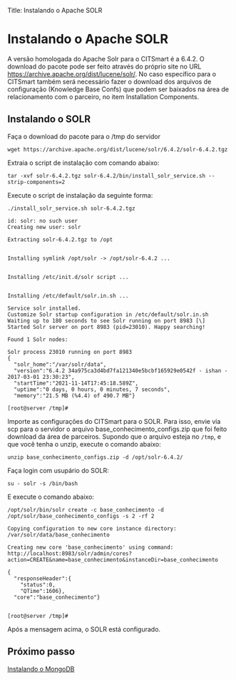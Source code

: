 Title: Instalando o Apache SOLR

# Instalando o Apache SOLR

A versão homologada do Apache Solr para o CITSmart é a 6.4.2. O download do pacote pode ser feito através do próprio site no URL https://archive.apache.org/dist/lucene/solr/. No caso específico para o CITSmart também será necessário fazer o download dos arquivos de configuração (Knowledge Base Confs) que podem ser baixados na área de relacionamento com o parceiro, no item Installation Components.

## Instalando o SOLR

Faça o download do pacote para o /tmp do servidor

``` shell
wget https://archive.apache.org/dist/lucene/solr/6.4.2/solr-6.4.2.tgz
```
Extraia o script de instalação com comando abaixo:

``` shell
tar -xvf solr-6.4.2.tgz solr-6.4.2/bin/install_solr_service.sh --strip-components=2
```
Execute o script de instalação da seguinte forma:

``` shell
./install_solr_service.sh solr-6.4.2.tgz
```

``` shell
id: solr: no such user
Creating new user: solr

Extracting solr-6.4.2.tgz to /opt


Installing symlink /opt/solr -> /opt/solr-6.4.2 ...


Installing /etc/init.d/solr script ...


Installing /etc/default/solr.in.sh ...

Service solr installed.
Customize Solr startup configuration in /etc/default/solr.in.sh
Waiting up to 180 seconds to see Solr running on port 8983 [\]
Started Solr server on port 8983 (pid=23010). Happy searching!

Found 1 Solr nodes:

Solr process 23010 running on port 8983
{
  "solr_home":"/var/solr/data",
  "version":"6.4.2 34a975ca3d4bd7fa121340e5bcbf165929e0542f - ishan - 2017-03-01 23:30:23",
  "startTime":"2021-11-14T17:45:18.589Z",
  "uptime":"0 days, 0 hours, 0 minutes, 7 seconds",
  "memory":"21.5 MB (%4.4) of 490.7 MB"}

[root@server /tmp]#

```
Importe as configurações do CITSmart para o SOLR. Para isso, envie via scp  para o servidor o arquivo base_conhecimento_configs.zip que foi feito download da área de parceiros. Supondo que o arquivo esteja no `/tmp`, e que você tenha o unzip, execute o comando abaixo:

``` shell
unzip base_conhecimento_configs.zip -d /opt/solr-6.4.2/
```
Faça login com usupário do SOLR:

``` shell
su - solr -s /bin/bash
```
E execute o comando abaixo:

``` shell
/opt/solr/bin/solr create -c base_conhecimento -d /opt/solr/base_conhecimento_configs -s 2 -rf 2
```
``` shell
Copying configuration to new core instance directory:
/var/solr/data/base_conhecimento

Creating new core 'base_conhecimento' using command:
http://localhost:8983/solr/admin/cores?action=CREATE&name=base_conhecimento&instanceDir=base_conhecimento

{
  "responseHeader":{
    "status":0,
    "QTime":1606},
  "core":"base_conhecimento"}


[root@server /tmp]#

```
Após a mensagem acima, o SOLR está configurado.


## Próximo passo

[Instalando o MongoDB][1]

[1]:/pt-br/citsmart-platform-9/get-started/installation-and-upgrade/perform-installation/install-mongo.html
